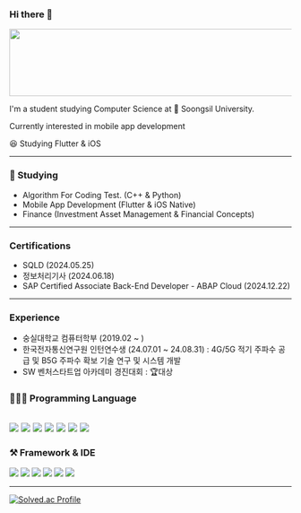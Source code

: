 ### Hi there 👋

<a href="https://www.gitanimals.org/en_US?utm_medium=image&utm_source=dlwnsgurz&utm_content=line">
  <img
    src="https://render.gitanimals.org/lines/dlwnsgurz"
    width="600"
    height="120"
  />
</a>
  
I'm a student studying Computer Science at 🚋 Soongsil University.

Currently interested in mobile app development

😆 Studying Flutter & iOS

---

### 📙 Studying
-  Algorithm For Coding Test. (C++ & Python)
-  Mobile App Development (Flutter & iOS Native)
-  Finance (Investment Asset Management & Financial Concepts)
---

### Certifications
- SQLD (2024.05.25)
- 정보처리기사 (2024.06.18)
- SAP Certified Associate Back-End Developer - ABAP Cloud (2024.12.22)

--- 
### Experience 
- 숭실대학교 컴퓨터학부 (2019.02 ~ ) 
- 한국전자통신연구원 인턴연수생 (24.07.01 ~ 24.08.31) : 4G/5G 적기 주파수 공급 및 B5G 주파수 확보 기술 연구 및 시스템 개발
- SW 벤처스타트업 아카데미 경진대회 : 🏆대상

### 👨🏻‍💻 Programming Language
<a href="" target="_blank"><img src="https://img.shields.io/badge/Dart-2bb0ed?style=flat&logo=Dart&logoColor=blue"/></a> <a href="https://www.swift.org/" target="_blank"><img src="https://img.shields.io/badge/Swift-F05138?style=flat&logo=Swift&logoColor=orange"/></a> <a href="" target="_blank"><img src="https://img.shields.io/badge/C-A8B9CC?style=flat&logo=C&logoColor=blue"/></a>   <a href="" target="_blank"><img src="https://img.shields.io/badge/C++-00599C?style=flat&logo=C++&logoColor=blue"/></a> 
<a href="" target="_blank"><img src="https://img.shields.io/badge/java-007396?style=flat&logo=OpenJDK&logoColor=white"></a>
<img src="https://img.shields.io/badge/JavaScript-F7DF1E?style=flat&logo=JavaScript&logoColor=white">
<img src="https://img.shields.io/badge/Python-3776AB?style=flat&logo=Python&logoColor=white">
---


### ⚒ Framework & IDE
<a href="" target="_blank"><img src="https://img.shields.io/badge/Flutter-FFFFFF?style=flat&logo=Flutter&logoColor=41d0fd"/></a>
<a href="" target="_blank"><img src="https://img.shields.io/badge/React-61DAFB?style=flat&logo=React&logoColor=white"></a>
<a href="" target="_blank"><img src="https://img.shields.io/badge/Xcode-000000?style=flat&logo=Xcode&logoColor=147EFB"/></a>
<a href="" target="_blank"><img src="https://img.shields.io/badge/UIkit-2396F3?style=flat&logo=UIKit&logoColor=white"/></a>
<a href="" target="_blank"><img src="https://img.shields.io/badge/VSCode-000000?style=flat&logo=Visual Studio Code&logoColor=blue"/></a>
<a href="" target="_blank"><img src="https://img.shields.io/badge/Visual Studio-000000?style=flat&logo=Visual Studio&logoColor=purple"/></a>


---
[![Solved.ac Profile](http://mazassumnida.wtf/api/v2/generate_badge?boj=dlwnsgurzzz)](https://solved.ac/dlwnsgurzzz/) 
